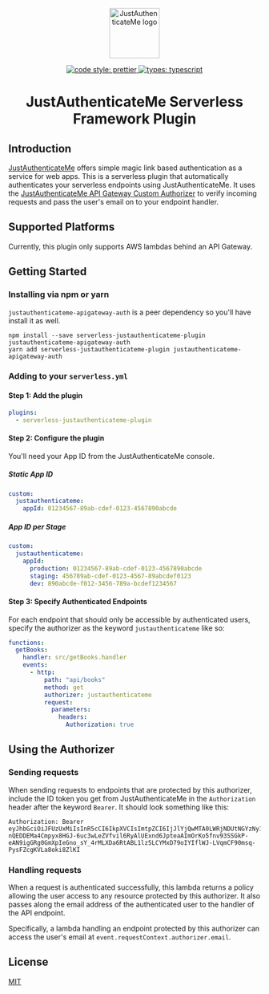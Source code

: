 <p align="center">
  <a href="https://www.justauthenticate.me" target="_blank" rel="noopener noreferrer">
    <img width="100" src="https://www.justauthenticate.me/favicon.png" alt="JustAuthenticateMe logo">
  </a>
</p>
<p align="center">
  <a href="https://prettier.io/">
    <img alt="code style: prettier" src="https://badgen.net/badge/code style/prettier/ff69b4">
  </a>
  <a href="https://www.typescriptlang.org/">
    <img alt="types: typescript" src="https://badgen.net/badge/types/TypeScript/blue">
  </a>
</p>
<h1 align="center">JustAuthenticateMe Serverless Framework Plugin</h1>

## Introduction

[JustAuthenticateMe](https://www.justauthenticate.me) offers simple magic link based authentication as a
service for web apps. This is a serverless plugin that automatically authenticates your serverless
endpoints using JustAuthenticateMe. It uses the
[JustAuthenticateMe API Gateway Custom Authorizer](https://https://github.com/CoalesceSoftware/justauthenticateme-apigateway-auth)
to verify incoming requests and pass the user's email on to your endpoint handler.

## Supported Platforms

Currently, this plugin only supports AWS lambdas behind an API Gateway.

## Getting Started

### Installing via npm or yarn

`justauthenticateme-apigateway-auth` is a peer dependency so you'll have install it as well.

```
npm install --save serverless-justauthenticateme-plugin justauthenticateme-apigateway-auth
yarn add serverless-justauthenticateme-plugin justauthenticateme-apigateway-auth
```

### Adding to your `serverless.yml`

#### Step 1: Add the plugin

```yaml
plugins:
  - serverless-justauthenticateme-plugin
```

#### Step 2: Configure the plugin

You'll need your App ID from the JustAuthenticateMe console.

##### Static App ID

```yaml
custom:
  justauthenticateme:
    appId: 01234567-89ab-cdef-0123-4567890abcde
```

##### App ID per Stage

```yaml
custom:
  justauthenticateme:
    appId:
      production: 01234567-89ab-cdef-0123-4567890abcde
      staging: 456789ab-cdef-0123-4567-89abcdef0123
      dev: 890abcde-f012-3456-789a-bcdef1234567
```

#### Step 3: Specify Authenticated Endpoints

For each endpoint that should only be accessible by authenticated users, specify the authorizer as the
keyword `justauthenticateme` like so:

```yaml
functions:
  getBooks:
    handler: src/getBooks.handler
    events:
      - http:
          path: "api/books"
          method: get
          authorizer: justauthenticateme
          request:
            parameters:
              headers:
                Authorization: true
```

## Using the Authorizer

### Sending requests

When sending requests to endpoints that are protected by this authorizer, include the ID token you get
from JustAuthenticateMe in the `Authorization` header after the keyword `Bearer`. It should look something
like this:

```
Authorization: Bearer eyJhbGciOiJFUzUxMiIsInR5cCI6IkpXVCIsImtpZCI6IjJlYjQwMTA0LWRjNDUtNGYzNy1iNjljLTkzN2I2Mzg2YjlmNiJ9.eyJlbWFpbCI6InN1cHBvcnRAanVzdGF1dGhlbnRpY2F0ZS5tZSIsInN1YiI6InN1cHBvcnRAanVzdGF1dGhlbnRpY2F0ZS5tZSIsImF1ZCI6ImIxOWEyMWI0LWFkOWQtNGZkNy04OGMxLTFiNjhiODI1YzY3MSIsImlzcyI6Imh0dHBzOi8vZGV2LWFwaS5qdXN0YXV0aGVudGljYXRlLm1lL2IxOWEyMWI0LWFkOWQtNGZkNy04OGMxLTFiNjhiODI1YzY3MSIsImp0aSI6IjZhMjJjOTEyLWYwMzYtNGU0Mi1iZjM5LTQ3N2ZhM2ExOGY2ZCIsInRva2VuX3VzZSI6ImlkIiwiaWF0IjoxNTgzNjk1NDM5LCJuYmYiOjE1ODM2OTU0MzksImV4cCI6MTU4MzY5NzIzOX0.AZqvVWSXn4zwP4WhYOL-nQEDDEMa4Cmpyx8HGJ-6uc3wLeZVfvil6RyAlUExnd6JpteaAImOrKo5fnv93SSGkP-eAN9igGRg0GmXpIeGno_sY_4rMLXDa6RtABL1lz5LCYMxD79oIYIflWJ-LVqmCF90msq-PysFZcgKVLa8oki8ZlKI
```

### Handling requests

When a request is authenticated successfully, this lambda returns a policy allowing the user access to any
resource protected by this authorizer. It also passes along the email address of the authenticated user to
the handler of the API endpoint.

Specifically, a lambda handling an endpoint protected by this authorizer can access the user's email at
`event.requestContext.authorizer.email`.

## License

[MIT](http://opensource.org/licenses/MIT)
